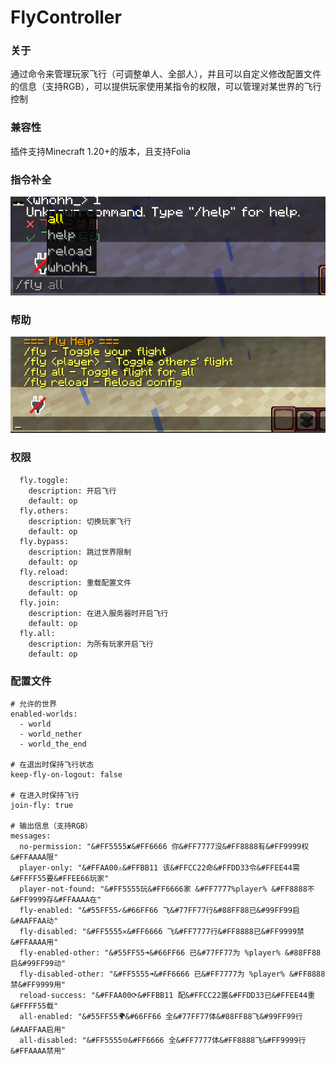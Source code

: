 # FlyController

### 关于

 通过命令来管理玩家飞行（可调整单人、全部人），并且可以自定义修改配置文件的信息（支持RGB），可以提供玩家使用某指令的权限，可以管理对某世界的飞行控制

### 兼容性
 
 插件支持Minecraft 1.20+的版本，且支持Folia
 
### 指令补全
![alt text](/img/image.png)

### 帮助
![alt text](/img/image1.png)

### 权限

```
  fly.toggle:
    description: 开启飞行
    default: op
  fly.others:
    description: 切换玩家飞行
    default: op
  fly.bypass:
    description: 跳过世界限制
    default: op
  fly.reload:
    description: 重载配置文件
    default: op
  fly.join:
    description: 在进入服务器时开启飞行
    default: op
  fly.all:
    description: 为所有玩家开启飞行
    default: op
```

### 配置文件

```
# 允许的世界
enabled-worlds:
  - world
  - world_nether
  - world_the_end

# 在退出时保持飞行状态
keep-fly-on-logout: false

# 在进入时保持飞行
join-fly: true

# 输出信息（支持RGB）
messages:
  no-permission: "&#FF5555✘&#FF6666 你&#FF7777没&#FF8888有&#FF9999权&#FFAAAA限"
  player-only: "&#FFAA00⚠&#FFBB11 该&#FFCC22命&#FFDD33令&#FFEE44需&#FFFF55要&#FFEE66玩家"
  player-not-found: "&#FF5555玩&#FF6666家 &#FF7777%player% &#FF8888不&#FF9999存&#FFAAAA在"
  fly-enabled: "&#55FF55✓&#66FF66 飞&#77FF77行&#88FF88已&#99FF99启&#AAFFAA动"
  fly-disabled: "&#FF5555✕&#FF6666 飞&#FF7777行&#FF8888已&#FF9999禁&#FFAAAA用"
  fly-enabled-other: "&#55FF55➜&#66FF66 已&#77FF77为 %player% &#88FF88启&#99FF99动"
  fly-disabled-other: "&#FF5555➜&#FF6666 已&#FF7777为 %player% &#FF8888禁&#FF9999用"
  reload-success: "&#FFAA00⟳&#FFBB11 配&#FFCC22置&#FFDD33已&#FFEE44重&#FFFF55载"
  all-enabled: "&#55FF55🌍&#66FF66 全&#77FF77体&#88FF88飞&#99FF99行&#AAFFAA启用"
  all-disabled: "&#FF5555🌐&#FF6666 全&#FF7777体&#FF8888飞&#FF9999行&#FFAAAA禁用"
```
